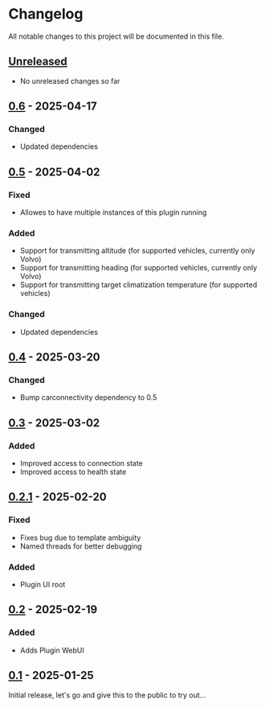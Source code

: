 # Changelog

All notable changes to this project will be documented in this file.

## [Unreleased]
- No unreleased changes so far

## [0.6] - 2025-04-17
### Changed
- Updated dependencies

## [0.5] - 2025-04-02
### Fixed
- Allowes to have multiple instances of this plugin running

### Added
- Support for transmitting altitude (for supported vehicles, currently only Volvo)
- Support for transmitting heading (for supported vehicles, currently only Volvo)
- Support for transmitting target climatization temperature (for supported vehicles)

### Changed
- Updated dependencies

## [0.4] - 2025-03-20
### Changed
- Bump carconnectivity dependency to 0.5

## [0.3] - 2025-03-02
### Added
- Improved access to connection state
- Improved access to health state

## [0.2.1] - 2025-02-20
### Fixed
- Fixes bug due to template ambiguity
- Named threads for better debugging

### Added
- Plugin UI root

## [0.2] - 2025-02-19
### Added
- Adds Plugin WebUI

## [0.1] - 2025-01-25
Initial release, let's go and give this to the public to try out...

[unreleased]: https://github.com/tillsteinbach/CarConnectivity-plugin-abrp/compare/v0.6...HEAD
[0.6]: https://github.com/tillsteinbach/CarConnectivity-plugin-abrp/releases/tag/v0.6
[0.5]: https://github.com/tillsteinbach/CarConnectivity-plugin-abrp/releases/tag/v0.5
[0.4]: https://github.com/tillsteinbach/CarConnectivity-plugin-abrp/releases/tag/v0.4
[0.3]: https://github.com/tillsteinbach/CarConnectivity-plugin-abrp/releases/tag/v0.3
[0.2.1]: https://github.com/tillsteinbach/CarConnectivity-plugin-abrp/releases/tag/v0.2.1
[0.2]: https://github.com/tillsteinbach/CarConnectivity-plugin-abrp/releases/tag/v0.2
[0.1]: https://github.com/tillsteinbach/CarConnectivity-plugin-abrp/releases/tag/v0.1
